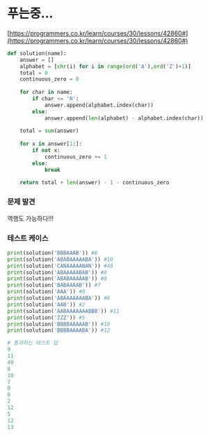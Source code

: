 # 푸는중...

[https://programmers.co.kr/learn/courses/30/lessons/42860#](https://programmers.co.kr/learn/courses/30/lessons/42860#)

```python
def solution(name):
    answer = []
    alphabet = [chr(i) for i in range(ord('A'),ord('Z')+1)]
    total = 0
    continuous_zero = 0
    
    for char in name:
        if char <= 'N':
            answer.append(alphabet.index(char))
        else:
            answer.append(len(alphabet) - alphabet.index(char))
    
    total = sum(answer)
    
    for x in answer[1:]:
        if not x:
            continuous_zero += 1
        else:
            break
            
    return total + len(answer) - 1 - continuous_zero
```



### 문제 발견

역행도 가능하다!!!



### 테스트 케이스

```python
print(solution('BBBAAAB')) #8
print(solution('ABABAAAAABA')) #10
print(solution('CANAAAAANAN')) #48
print(solution('ABAAAAABAB')) #8
print(solution('ABABAAAAAB')) #8
print(solution('BABAAAAB')) #7
print(solution('AAA')) #0
print(solution('ABAAAAAAABA')) #6
print(solution('AAB')) #2
print(solution('AABAAAAAAABBB')) #11
print(solution('ZZZ')) #5
print(solution('BBBBAAAAAB')) #10
print(solution('BBBBAAAABA')) #12
```

```python
# 통과하는 테스트 답
9
11
49
8
10
7
0
6
2
12
5
12
13
```

